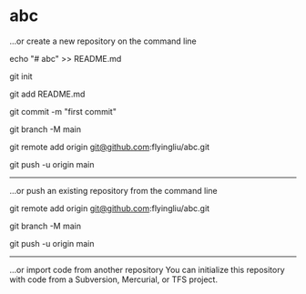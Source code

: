 # abc

…or create a new repository on the command line

echo "# abc" >> README.md

git init

git add README.md

git commit -m "first commit"

git branch -M main

git remote add origin git@github.com:flyingliu/abc.git

git push -u origin main

---

…or push an existing repository from the command line

git remote add origin git@github.com:flyingliu/abc.git

git branch -M main

git push -u origin main

---

…or import code from another repository
You can initialize this repository with code from a Subversion, Mercurial, or TFS project.